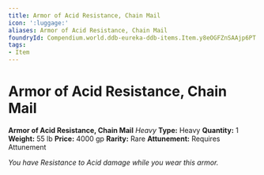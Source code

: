 ```yaml
---
title: Armor of Acid Resistance, Chain Mail
icon: ':luggage:'
aliases: Armor of Acid Resistance, Chain Mail
foundryId: Compendium.world.ddb-eureka-ddb-items.Item.y8eOGFZnSAAjp6PT
tags:
- Item
---
```


# Armor of Acid Resistance, Chain Mail

**Armor of Acid Resistance, Chain Mail**
_Heavy_
**Type:** Heavy
**Quantity:** 1
**Weight:** 55 lb
**Price:** 4000 gp
**Rarity:** Rare
**Attunement:** Requires Attunement

*You have Resistance to Acid damage while you wear this armor.*